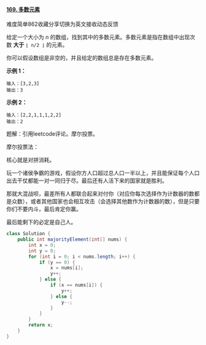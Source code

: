 #### [169. 多数元素](https://leetcode-cn.com/problems/majority-element/)

难度简单862收藏分享切换为英文接收动态反馈

给定一个大小为 *n* 的数组，找到其中的多数元素。多数元素是指在数组中出现次数 **大于** `⌊ n/2 ⌋` 的元素。

你可以假设数组是非空的，并且给定的数组总是存在多数元素。

 

**示例 1：**

```
输入：[3,2,3]
输出：3
```

**示例 2：**

```
输入：[2,2,1,1,1,2,2]
输出：2
```

题解：引用leetcode评论。摩尔投票。

摩尔投票法：

核心就是对拼消耗。

玩一个诸侯争霸的游戏，假设你方人口超过总人口一半以上，并且能保证每个人口出去干仗都能一对一同归于尽。最后还有人活下来的国家就是胜利。

那就大混战呗，最差所有人都联合起来对付你（对应你每次选择作为计数器的数都是众数），或者其他国家也会相互攻击（会选择其他数作为计数器的数），但是只要你们不要内斗，最后肯定你赢。

最后能剩下的必定是自己人。

```java
class Solution {
    public int majorityElement(int[] nums) {
        int x = 0;
        int y = 0;
        for (int i = 0; i < nums.length; i++) {
            if (y == 0) {
                x = nums[i];
                y++;
            } else {
                if (x == nums[i]) {
                    y++;
                } else {
                    y--;
                }
            }
        }
        return x;
    }
}
```

